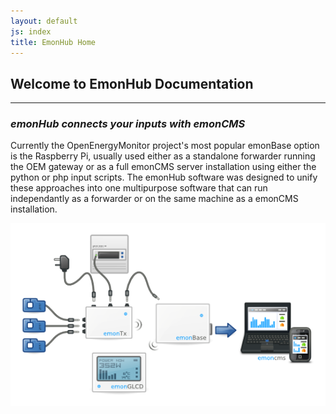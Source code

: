 ```yaml
---
layout: default
js: index
title: EmonHub Home
---
```



**Welcome to EmonHub Documentation**
----------------------------------
----------------------------------

### *emonHub connects your inputs with emonCMS*

Currently the OpenEnergyMonitor project's most popular emonBase option is the Raspberry Pi, usually used either as a standalone forwarder running the OEM gateway or as a full emonCMS server installation using either the python or php input scripts. The emonHub software was designed to unify these approaches into one multipurpose software that can run independantly as a forwarder or on the same machine as a emonCMS installation.


![The OpenEnergyMonitor System](assets/images/OEM_system.png)
